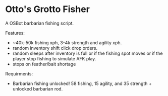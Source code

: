 # Otto's Grotto Fisher

A OSBot barbarian fishing script.

Features:

* ~40k-50k fishing xph, 3-4k strength and agility xph.
* random inventory shift click drop orders.
* random sleeps after inventory is full or if the fishing spot moves or if the player stop fishing to simulate AFK play.
* stops on feather/bait shortage

Requirments:

* Barbarian fishing unlocked! 58 fishing, 15 agility, and 35 strength + unlocked barbarian rod.
